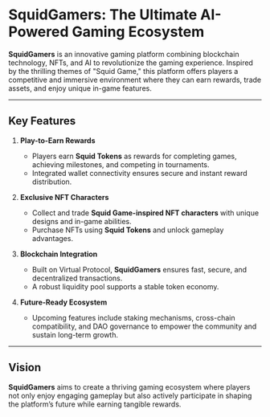 # SquidGamers: The Ultimate AI-Powered Gaming Ecosystem

**SquidGamers** is an innovative gaming platform combining blockchain technology, NFTs, and AI to revolutionize the gaming experience. Inspired by the thrilling themes of "Squid Game," this platform offers players a competitive and immersive environment where they can earn rewards, trade assets, and enjoy unique in-game features.

---

## Key Features

1. **Play-to-Earn Rewards**
   - Players earn **Squid Tokens** as rewards for completing games, achieving milestones, and competing in tournaments.
   - Integrated wallet connectivity ensures secure and instant reward distribution.

2. **Exclusive NFT Characters**
   - Collect and trade **Squid Game-inspired NFT characters** with unique designs and in-game abilities.
   - Purchase NFTs using **Squid Tokens** and unlock gameplay advantages.

3. **Blockchain Integration**
   - Built on Virtual Protocol, **SquidGamers** ensures fast, secure, and decentralized transactions.
   - A robust liquidity pool supports a stable token economy.

4. **Future-Ready Ecosystem**
   - Upcoming features include staking mechanisms, cross-chain compatibility, and DAO governance to empower the community and sustain long-term growth.

---

## Vision

**SquidGamers** aims to create a thriving gaming ecosystem where players not only enjoy engaging gameplay but also actively participate in shaping the platform’s future while earning tangible rewards.
